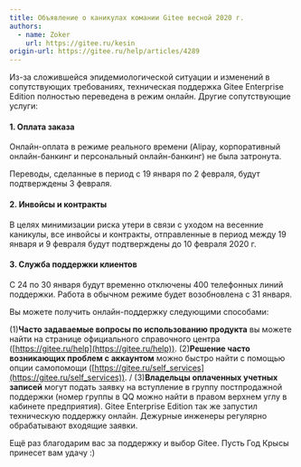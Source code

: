 ```yaml
---
title: Объявление о каникулах комании Gitee весной 2020 г.
authors:
  - name: Zoker
    url: https://gitee.ru/kesin
origin-url: https://gitee.ru/help/articles/4289
---
```


Из-за сложившейся эпидемиологической ситуации и изменений в сопутствующих требованиях, техническая поддержка Gitee Enterprise Edition полностью переведена в режим онлайн. Другие сопутствующие услуги:

#### 1. Оплата заказа

Онлайн-оплата в режиме реального времени (Alipay, корпоративный онлайн-банкинг и персональный онлайн-банкинг) не была затронута.

Переводы, сделанные в период с 19 января по 2 февраля, будут подтверждены 3 февраля.

#### 2. Инвойсы и контракты

В целях минимизации риска утери в связи с уходом на весенние каникулы, все инвойсы и контракты, отправленные в период между 19 января и 9 февраля будут подтверждены до 10 февраля 2020 г.

#### 3. Служба поддержки клиентов

С 24 по 30 января будут временно отключены 400 телефонных линий поддержки. Работа в обычном режиме будет возобновлена с 31 января.

Вы можете получить онлайн-поддержку следующими способами:

(1)**Часто задаваемые вопросы по использованию продукта** вы можете найти на странице официального справочного центра ([https://gitee.ru/help](https://gitee.ru/help)).
(2)**Решение часто возникающих проблем с аккаунтом** можно быстро найти с помощью опции самопомощи ([https://gitee.ru/self_services](https://gitee.ru/self_services)). / 
(3)**Владельцы оплаченных учетных записей** могут подать заявку на вступление в группу постпродажной поддержки (номер группы в QQ можно найти в правом верхнем углу в кабинете предприятия). Gitee Enterprise Edition так же запустил техническую поддержку онлайн. Дежурные инженеры регулярно обрабатывают входящие заявки.

Ещё раз благодарим вас за поддержку и выбор Gitee. Пусть Год Крысы принесет вам удачу :)